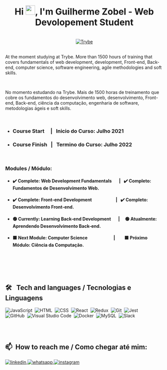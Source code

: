 <h1 align="center">Hi <img src="https://raw.githubusercontent.com/kaueMarques/kaueMarques/master/hi.gif" width="30px">, I'm Guilherme Zobel - Web Devolopement Student 
 </h1>
 <br>
<div align="center">
 <a href=https://www.betrybe.com "Trybe" target="_blank"> <img src=https://assets-global.website-files.com/61549abf6fb9ca5e91bc5709/61549abf6fb9ca4630bc5747_Logo.svg "Trybe" alt="Trybe"/>
</a>
</div>
<br>
<p align="left">
At the moment studying at Trybe. More than 1500 hours of training that covers fundamentals of web development, development, Front-end, Back-end, computer science, software engineering, agile methodologies and soft skills.
<p>
<br>
<p align="left">
No momento estudando na Trybe. Mais de 1500 horas de treinamento que cobre os fundamentos do desenvolvimento web, desenvolvimento, Front-end, Back-end, ciência da computação, engenharia de software, metodologias ágeis e soft skills.
</p>
<br>

- ### Course Start  &nbsp; &nbsp; |  &nbsp; Inicio do Curso: Julho 2021
- ### Course Finish  &nbsp; |  &nbsp; Termino do Curso: Julho 2022 

<br>

### Modules / Módulo:
 - #### :heavy_check_mark: Complete: Web Development Fundamentals &nbsp; &nbsp; &nbsp; |  &nbsp;  :heavy_check_mark:  Completo: Fundamentos de Desenvolvimento Web.
 - #### :heavy_check_mark: Complete: Front-end Development &nbsp; &nbsp; &nbsp; &nbsp; &nbsp; &nbsp;  &nbsp; &nbsp; &nbsp; &nbsp; &nbsp; | &nbsp; :heavy_check_mark: Completo: Desenvolvimento Front-end.
 - #### :green_circle: Currently: Learning Back-end Development &nbsp; &nbsp; &nbsp; |  &nbsp;  &nbsp; :green_circle:  Atualmente: Aprendendo Desenvolvimento Back-end.
 - #### :green_square: Next Module: Computer Science &nbsp; &nbsp; &nbsp; &nbsp; &nbsp; &nbsp; &nbsp; &nbsp; &nbsp; &nbsp; &nbsp; &nbsp; |  &nbsp;  &nbsp; &nbsp;  &nbsp; :green_square: Próximo Módulo: Ciência da Computação.

<br>

<br><br>
## 🛠 &nbsp; Tech and languages / Tecnologias e Linguagens


![JavaScript](https://img.shields.io/badge/-JavaScript-05122A?style=flat&logo=javascript)&nbsp;
![HTML](https://img.shields.io/badge/-HTML-05122A?style=flat&logo=HTML5)&nbsp;
![CSS](https://img.shields.io/badge/-CSS-05122A?style=flat&logo=CSS3&logoColor=1572B6)&nbsp;
![React](https://img.shields.io/badge/-React-05122A?style=flat&logo=react)&nbsp;
![Redux](https://img.shields.io/badge/-Redux-05122A?style=flat&logo=REDUX)&nbsp;
![Git](https://img.shields.io/badge/-Git-05122A?style=flat&logo=git)&nbsp;
![Jest](https://img.shields.io/badge/-Jest-05122A?style=flat&logo=jest)&nbsp;
<br>
![GitHub](https://img.shields.io/badge/-GitHub-05122A?style=flat&logo=github)&nbsp;
![Visual Studio Code](https://img.shields.io/badge/-Visual%20Studio%20Code-05122A?style=flat&logo=visual-studio-code&logoColor=007ACC)&nbsp;
![Docker](https://img.shields.io/badge/-Docker-05122A?style=flat&logo=DOCKER)&nbsp;
![MySQL](https://img.shields.io/badge/-MySQL-05122A?style=flat&logo=MYSQL)&nbsp;
![Slack](https://img.shields.io/badge/-Slack-05122A?style=flat&logo=slack)&nbsp;
<div>

<br><br>
## 📫 &nbsp;How to reach me / Como chegar até mim:
<div style="display: inline_block">
<a href="https://linkedin.com/in/guilherme-zobel" target="_blank">
  <img align="center" src="https://img.shields.io/badge/-guilherme zobel-05122A?style=flat&logo=linkedin" alt="linkedin"/>
</a>
      <a href="https://wa.me/5551998054321" target="_blank">
  <img align="center" src="https://img.shields.io/badge/-WhatsApp-05122A?style=flat&logo=whatsapp" alt="whatsapp"/>
</a>
<a href="https://www.instagram.com/guilherme.zobel/" target="_blank">
 <img align="center" src="https://img.shields.io/badge/-guilherme.zobel-05122A?style=flat&logo=instagram" alt="instagram"/>
</a>
  
</div>


<!--
**Guilherme-Zobel/Guilherme-Zobel** is a ✨ _special_ ✨ repository because its `README.md` (this file) appears on your GitHub profile.

Here are some ideas to get you started:

- 🔭 I’m currently working on ...
- 🌱 I’m currently learning ...
- 👯 I’m looking to collaborate on ...
- 🤔 I’m looking for help with ...
- 💬 Ask me about ...
- 📫 How to reach me: ...
- 😄 Pronouns: ...
- ⚡ Fun fact: ...
-->
